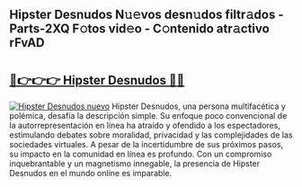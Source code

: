 ## Hipster Desnudos N𝚞𝚎vos desn𝚞dos filtr𝚊dos - Parts-2XQ F𝚘tos vid𝚎o - C𝚘ntenido atr𝚊ctivo rFvAD

# <h2><a href="http://mb0abg.tromn.icu/?c=Hipster+Desnudos">🔗👉👉👉 Hipster Desnudos 🔗🔗</a></h2>

[![Hipster Desnudos nuevo](https://i.imgur.com/pEAQMta.gif)](http://mb0abg.tromn.icu/?c=Hipster+Desnudos)
Hipster Desnudos, una persona multifacética y polémica, desafía la descripción simple. Su enfoque poco convencional de la autorrepresentación en línea ha atraído y ofendido a los espectadores, estimulando debates sobre moralidad, privacidad y las complejidades de las sociedades virtuales. A pesar de la incertidumbre de sus próximos pasos, su impacto en la comunidad en línea es profundo. Con un compromiso inquebrantable y un magnetismo innegable, la presencia de Hipster Desnudos en el mundo online es imparable.
